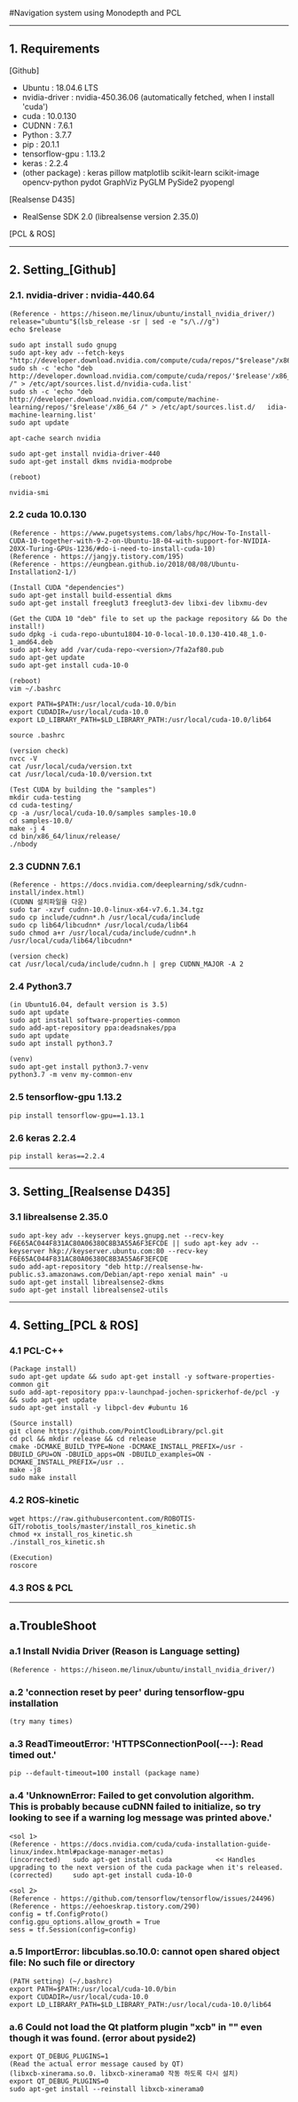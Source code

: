 #Navigation system using Monodepth and PCL

<hr/>

## 1. Requirements

 [Github]
* Ubuntu : 18.04.6 LTS
* nvidia-driver : nvidia-450.36.06 (automatically fetched, when I install 'cuda')
* cuda : 10.0.130 
* CUDNN : 7.6.1
* Python : 3.7.7
* pip : 20.1.1
* tensorflow-gpu : 1.13.2
* keras : 2.2.4
* (other package) : keras pillow matplotlib scikit-learn scikit-image opencv-python pydot GraphViz PyGLM PySide2 pyopengl 

 [Realsense D435]
* RealSense SDK 2.0 (librealsense version 2.35.0)

 [PCL & ROS]

<hr/>

## 2. Setting_[Github]

### 2.1. nvidia-driver : nvidia-440.64
	(Reference - https://hiseon.me/linux/ubuntu/install_nvidia_driver/)
	release="ubuntu"$(lsb_release -sr | sed -e "s/\.//g")
	echo $release

	sudo apt install sudo gnupg
	sudo apt-key adv --fetch-keys "http://developer.download.nvidia.com/compute/cuda/repos/"$release"/x86_64/7fa2af80.pub"
	sudo sh -c 'echo "deb http://developer.download.nvidia.com/compute/cuda/repos/'$release'/x86_64 /" > /etc/apt/sources.list.d/nvidia-cuda.list'
	sudo sh -c 'echo "deb http://developer.download.nvidia.com/compute/machine-learning/repos/'$release'/x86_64 /" > /etc/apt/sources.list.d/	idia-machine-learning.list'
	sudo apt update
	
	apt-cache search nvidia

	sudo apt-get install nvidia-driver-440
	sudo apt-get install dkms nvidia-modprobe

	(reboot)

	nvidia-smi

### 2.2 cuda 10.0.130
	(Reference - https://www.pugetsystems.com/labs/hpc/How-To-Install-CUDA-10-together-with-9-2-on-Ubuntu-18-04-with-support-for-NVIDIA-20XX-Turing-GPUs-1236/#do-i-need-to-install-cuda-10)
	(Reference - https://jangjy.tistory.com/195)
	(Reference - https://eungbean.github.io/2018/08/08/Ubuntu-Installation2-1/)
	
	(Install CUDA "dependencies")
	sudo apt-get install build-essential dkms
	sudo apt-get install freeglut3 freeglut3-dev libxi-dev libxmu-dev

	(Get the CUDA 10 "deb" file to set up the package repository && Do the install!) 
	sudo dpkg -i cuda-repo-ubuntu1804-10-0-local-10.0.130-410.48_1.0-1_amd64.deb
	sudo apt-key add /var/cuda-repo-<version>/7fa2af80.pub
	sudo apt-get update
	sudo apt-get install cuda-10-0

	(reboot)
	vim ~/.bashrc

	export PATH=$PATH:/usr/local/cuda-10.0/bin
	export CUDADIR=/usr/local/cuda-10.0
	export LD_LIBRARY_PATH=$LD_LIBRARY_PATH:/usr/local/cuda-10.0/lib64

	source .bashrc

	(version check)
	nvcc -V
	cat /usr/local/cuda/version.txt
	cat /usr/local/cuda-10.0/version.txt

	(Test CUDA by building the "samples")
	mkdir cuda-testing
	cd cuda-testing/
	cp -a /usr/local/cuda-10.0/samples samples-10.0
	cd samples-10.0/
	make -j 4
	cd bin/x86_64/linux/release/
	./nbody

### 2.3 CUDNN 7.6.1
	(Reference - https://docs.nvidia.com/deeplearning/sdk/cudnn-install/index.html)
	(CUDNN 설치파일을 다운)
	sudo tar -xzvf cudnn-10.0-linux-x64-v7.6.1.34.tgz
	sudo cp include/cudnn*.h /usr/local/cuda/include
	sudo cp lib64/libcudnn* /usr/local/cuda/lib64
	sudo chmod a+r /usr/local/cuda/include/cudnn*.h /usr/local/cuda/lib64/libcudnn*

	(version check)
	cat /usr/local/cuda/include/cudnn.h | grep CUDNN_MAJOR -A 2

### 2.4 Python3.7
	(in Ubuntu16.04, default version is 3.5)
	sudo apt update 
	sudo apt install software-properties-common
	sudo add-apt-repository ppa:deadsnakes/ppa
	sudo apt update
	sudo apt install python3.7

	(venv)
	sudo apt-get install python3.7-venv
	python3.7 -m venv my-common-env

### 2.5 tensorflow-gpu 1.13.2
	pip install tensorflow-gpu==1.13.1

### 2.6 keras 2.2.4
	pip install keras==2.2.4


<hr/>

## 3. Setting_[Realsense D435]

### 3.1 librealsense 2.35.0
	sudo apt-key adv --keyserver keys.gnupg.net --recv-key F6E65AC044F831AC80A06380C8B3A55A6F3EFCDE || sudo apt-key adv --keyserver hkp://keyserver.ubuntu.com:80 --recv-key F6E65AC044F831AC80A06380C8B3A55A6F3EFCDE
	sudo add-apt-repository "deb http://realsense-hw-public.s3.amazonaws.com/Debian/apt-repo xenial main" -u
	sudo apt-get install librealsense2-dkms
	sudo apt-get install librealsense2-utils

<hr/>

## 4. Setting_[PCL & ROS]

### 4.1 PCL-C++
	(Package install)
	sudo apt-get update && sudo apt-get install -y software-properties-common git
	sudo add-apt-repository ppa:v-launchpad-jochen-sprickerhof-de/pcl -y && sudo apt-get update
	sudo apt-get install -y libpcl-dev #ubuntu 16
	
	(Source install)
	git clone https://github.com/PointCloudLibrary/pcl.git
	cd pcl && mkdir release && cd release
	cmake -DCMAKE_BUILD_TYPE=None -DCMAKE_INSTALL_PREFIX=/usr -DBUILD_GPU=ON -DBUILD_apps=ON -DBUILD_examples=ON -DCMAKE_INSTALL_PREFIX=/usr ..
	make -j8
	sudo make install

### 4.2 ROS-kinetic
	wget https://raw.githubusercontent.com/ROBOTIS-GIT/robotis_tools/master/install_ros_kinetic.sh
	chmod +x install_ros_kinetic.sh
	./install_ros_kinetic.sh 
	
	(Execution)
	roscore

### 4.3 ROS & PCL

<hr/>

## a.TroubleShoot

### a.1 Install Nvidia Driver (Reason is Language setting)
	(Reference - https://hiseon.me/linux/ubuntu/install_nvidia_driver/)

### a.2 'connection reset by peer' during tensorflow-gpu installation 
	(try many times)

### a.3 ReadTimeoutError: 'HTTPSConnectionPool(---): Read timed out.'
	pip --default-timeout=100 install (package name)

### a.4  'UnknownError: Failed to get convolution algorithm. <br/> This is probably because cuDNN failed to initialize, so try looking to see if a warning log message was printed above.' 
	<sol 1>
	(Reference - https://docs.nvidia.com/cuda/cuda-installation-guide-linux/index.html#package-manager-metas)
	(incorrected) 	sudo apt-get install cuda			<< Handles upgrading to the next version of the cuda package when it's released. 
	(corrected) 	sudo apt-get install cuda-10-0

	<sol 2>
	(Reference - https://github.com/tensorflow/tensorflow/issues/24496)
	(Reference - https://eehoeskrap.tistory.com/290)
	config = tf.ConfigProto()
	config.gpu_options.allow_growth = True
	sess = tf.Session(config=config)

### a.5 ImportError: libcublas.so.10.0: cannot open shared object file: No such file or directory
	(PATH setting) (~/.bashrc)
	export PATH=$PATH:/usr/local/cuda-10.0/bin
	export CUDADIR=/usr/local/cuda-10.0
	export LD_LIBRARY_PATH=$LD_LIBRARY_PATH:/usr/local/cuda-10.0/lib64

### a.6 Could not load the Qt platform plugin "xcb" in "" even though it was found. (error about pyside2)
	export QT_DEBUG_PLUGINS=1
	(Read the actual error message caused by QT)
	(libxcb-xinerama.so.0. libxcb-xinerama0 작동 하도록 다시 설치)
	export QT_DEBUG_PLUGINS=0
	sudo apt-get install --reinstall libxcb-xinerama0